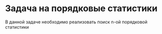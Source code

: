 # Задача на порядковые статистики

В данной задаче необходимо реализовать поиск n-ой порядковой статистики